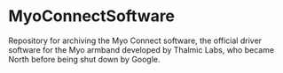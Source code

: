 # MyoConnectSoftware
Repository for archiving the Myo Connect software, the official driver software for the Myo armband developed by Thalmic Labs, who became North before being shut down by Google.

